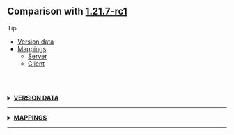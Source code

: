 ## Comparison with [1.21.7-rc1](https://github.com/PixiGeko/Minecraft-generated-data/tree/1.21.7-rc1)

> [!TIP]
> - [Version data](#version-data)
> - [Mappings](#mappings)
>   - [Server](#server-mappings)
>   - [Client](#client-mappings)

<br/><br/>
<details><summary><b><ins>VERSION DATA</ins></b><a name="version-data"></a></summary>
<br/>
<table><tr><th></th><th align="left">1.21.7-rc1</th><th>1.21.7-rc2</th></tr><tr><td>DataPack version</td><td><pre>80</pre></td><td><pre>81</pre></td></tr><tr><td>ResourcePack version</td><td><pre>63</pre></td><td><pre>64</pre></td></tr><tr><td>World version</td><td><pre>4436</pre></td><td><pre>4437</pre></td></tr><tr><td>Protocol version</td><td><pre>1073742081</pre></td><td><pre>1073742082</pre></td></tr></table>
</details>
<hr/>
<details><summary><b><ins>MAPPINGS</ins></b><a name="mappings"></a></summary>
<br/>
<h2>Server<a name="server-mappings"></a></h2>
<h2>Client<a name="client-mappings"></a></h2>
</details>
<hr/>